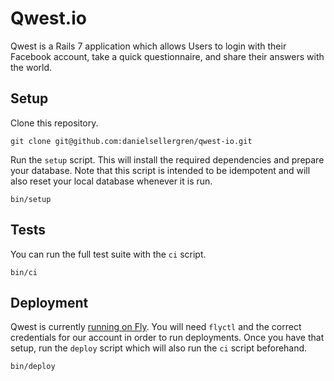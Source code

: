 # Qwest.io

Qwest is a Rails 7 application which allows Users to login with their Facebook account, take a quick questionnaire, and share their answers with the world.

## Setup

Clone this repository.

    git clone git@github.com:danielsellergren/qwest-io.git

Run the `setup` script. This will install the required dependencies and prepare your database. Note that this script is intended to be idempotent and will also reset your local database whenever it is run.

    bin/setup

## Tests

You can run the full test suite with the `ci` script.

    bin/ci

## Deployment

Qwest is currently [running on Fly](https://qwest-io.fly.dev). You will need `flyctl` and the correct credentials for our account in order to run deployments. Once you have that setup, run the `deploy` script which will also run the `ci` script beforehand.

    bin/deploy
